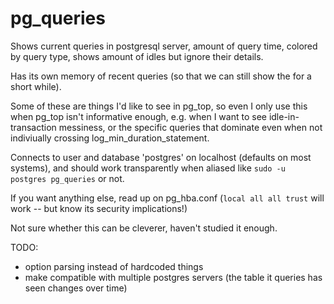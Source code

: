 # pg_queries

Shows current queries in postgresql server, amount of query time, colored by query type, shows amount of idles but ignore their details.

Has its own memory of recent queries (so that we can still show the for a short while).



Some of these are things I'd like to see in pg_top, so even I only use this when pg_top isn't informative enough, 
e.g. when I want to see idle-in-transaction messiness, or the specific queries that dominate even when not indiviually crossing log_min_duration_statement.


Connects to user and database 'postgres' on localhost (defaults on most systems), and should work transparently when aliased like `sudo -u postgres pg_queries` or not.

If you want anything else, read up on pg_hba.conf   (`local all all trust`   will work -- but know its security implications!)

Not sure whether this can be cleverer, haven't studied it enough.


TODO:
- option parsing instead of hardcoded things
- make compatible with multiple postgres servers (the table it queries has seen changes over time)

  
